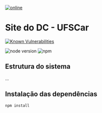 [![online](https://img.shields.io/badge/build-online-green.svg?style=for-the-badge)](https://site-dc.herokuapp.com/)
# Site do DC - UFSCar

[![Known Vulnerabilities](https://snyk.io/test/github/petbccufscar/sitedodc/badge.svg?style=flat-square)](https://snyk.io/test/github/petbccufscar/sitedodc)


![node version](https://img.shields.io/badge/node-9.11.1-blue.svg?style=flat-square) ![npm](https://img.shields.io/npm/v/npm.svg?style=flat-square)

## Estrutura do sistema
...

## Instalação das dependências
```
npm install
```
